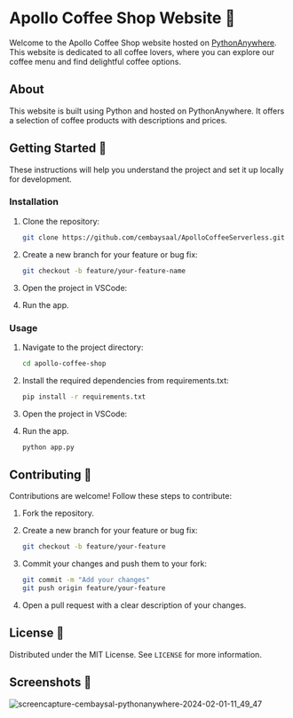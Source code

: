 # Apollo Coffee Shop Website 🌟

Welcome to the Apollo Coffee Shop website hosted on [PythonAnywhere](https://cembaysal.pythonanywhere.com/). This website is dedicated to all coffee lovers, where you can explore our coffee menu and find delightful coffee options.

## About

This website is built using Python and hosted on PythonAnywhere. It offers a selection of coffee products with descriptions and prices.

## Getting Started 🚀

These instructions will help you understand the project and set it up locally for development.

### Installation

1. Clone the repository:

   ```sh
   git clone https://github.com/cembaysaal/ApolloCoffeeServerless.git
2. Create a new branch for your feature or bug fix:
   ```bash
   git checkout -b feature/your-feature-name

2. Open the project in VSCode:
3. Run the app.

### Usage

1. Navigate to the project directory:

   ```sh
   cd apollo-coffee-shop

2. Install the required dependencies from requirements.txt:
   ```bash
   pip install -r requirements.txt
3. Open the project in VSCode:
4. Run the app.
   ```bash
   python app.py

## Contributing 🤝

Contributions are welcome! Follow these steps to contribute:

1. Fork the repository.

2. Create a new branch for your feature or bug fix:

   ```bash
   git checkout -b feature/your-feature
   ```

3. Commit your changes and push them to your fork:

   ```bash
   git commit -m "Add your changes"
   git push origin feature/your-feature
   ```

4. Open a pull request with a clear description of your changes.

## License 📄

Distributed under the MIT License. See `LICENSE` for more information.

## Screenshots 📸

![screencapture-cembaysal-pythonanywhere-2024-02-01-11_49_47](https://github.com/cembaysaal/ApolloCoffeeServerless/assets/77170652/f3d6f373-1719-4392-b62c-4a83e8e9ef64)
